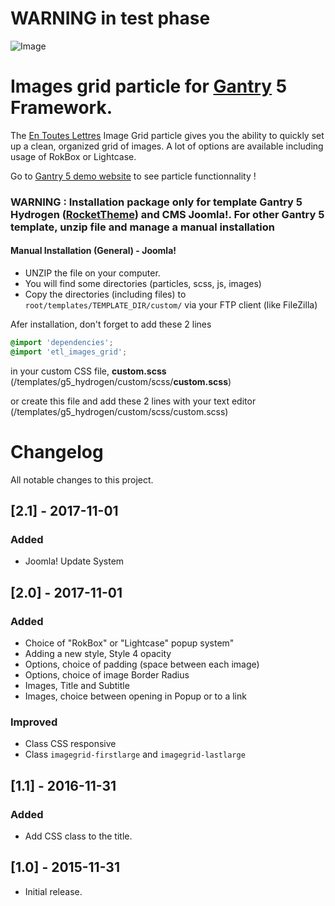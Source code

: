 # WARNING in test phase

![Image](https://www.demo-gantry5.en-toutes-lettres.fr/images/demo/etl_particles_image_grid.jpg)

# Images grid particle for [Gantry] 5 Framework. 

The [En Toutes Lettres](https://www.en-toutes-lettres.fr/) Image Grid particle gives you the ability to quickly set up a clean, organized grid of images. A lot of options are available including usage of RokBox or Lightcase.

Go to [Gantry 5 demo website](https://www.demo-gantry5.en-toutes-lettres.fr/en/particles-en/grille-images-en) to see particle functionnality !


### WARNING : Installation package only for template Gantry 5 Hydrogen ([RocketTheme]) and CMS Joomla!. For other Gantry 5 template, unzip file and manage a manual installation

#### Manual Installation (General) - Joomla!
- UNZIP the file on your computer.
- You will find some directories (particles, scss, js, images)
- Copy the directories (including files) to ```root/templates/TEMPLATE_DIR/custom/``` via your FTP client (like FileZilla)

Afer installation, don't forget to add these 2 lines
```scss
@import 'dependencies';
@import 'etl_images_grid';
```
in your custom CSS file, **custom.scss** (/templates/g5_hydrogen/custom/scss/**custom.scss**)

or create this file and add these 2 lines with your text editor (/templates/g5_hydrogen/custom/scss/custom.scss)


# Changelog
All notable changes to this project.


## [2.1] - 2017-11-01

### Added
- Joomla! Update System


## [2.0] - 2017-11-01

### Added
- Choice of "RokBox" or "Lightcase" popup system"
- Adding a new style, Style 4 opacity
- Options, choice of padding (space between each image)
- Options, choice of image Border Radius
- Images, Title and Subtitle
- Images, choice between opening in Popup or to a link

### Improved
- Class CSS responsive
- Class ```imagegrid-firstlarge``` and ```imagegrid-lastlarge```


## [1.1] - 2016-11-31

### Added
- Add CSS class to the title.


## [1.0] - 2015-11-31

- Initial release.



[RocketTheme]: https://rockettheme.com/
[Gantry]: http://gantry.org/
[Demo]: https://github.com/
